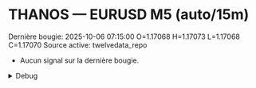 # THANOS — EURUSD M5 (auto/15m)
Dernière bougie: 2025-10-06 07:15:00  O=1.17068  H=1.17073  L=1.17068  C=1.17070
Source active: twelvedata_repo

- Aucun signal sur la dernière bougie.

<details><summary>Debug</summary>

- TD_API_KEY manquant.

</details>